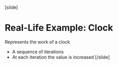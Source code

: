 [slide]
# Real-Life Example: Clock
Represents the work of a clock

* A sequence of iterations
* At each iteration the value is increased
[/slide]
